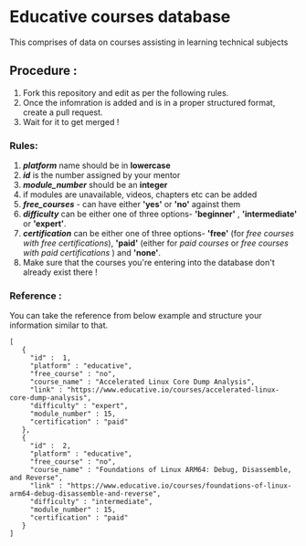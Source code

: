 # Educative courses database
This comprises of data on courses assisting in learning technical subjects

## Procedure :
1. Fork this repository and edit as per the following rules.
2. Once the infomration is added and is in a proper structured format, create a pull request.
3. Wait for it to get merged !

### Rules:
1. ***platform*** name should be in **lowercase**
2. ***id*** is the number assigned by your mentor
3. ***module_number*** should be an **integer**
4. if modules are unavailable, videos, chapters etc can be added
5. ***free_courses*** - can have either **'yes'** or **'no'** against them
6. ***difficulty*** can be either one of three options- **'beginner'** , **'intermediate'** or **'expert'**.
7. ***certification*** can be either one of three options- **'free'** (for *free courses with free certifications*), **'paid'** (either for *paid courses* or *free courses with paid certifications* ) and **'none'**.
8. Make sure that the courses you're entering into the database don't already exist there !

### Reference :
You can take the reference from below example and structure your information similar to that.

   
  ```
  [
     {
       "id" :  1,
       "platform" : "educative",
       "free_course" : "no",
       "course_name" : "Accelerated Linux Core Dump Analysis",
       "link" : "https://www.educative.io/courses/accelerated-linux-core-dump-analysis",
       "difficulty" : "expert",
       "module_number" : 15,
       "certification" : "paid"
     },
     {
       "id" :  2,
       "platform" : "educative",
       "free_course" : "no",
       "course_name" : "Foundations of Linux ARM64: Debug, Disassemble, and Reverse",
       "link" : "https://www.educative.io/courses/foundations-of-linux-arm64-debug-disassemble-and-reverse",
       "difficulty" : "intermediate",
       "module_number" : 15,
       "certification" : "paid"
     }
]
